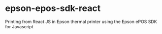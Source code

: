 # epson-epos-sdk-react
Printing from React JS in Epson thermal printer using the Epson ePOS SDK for Javascript
